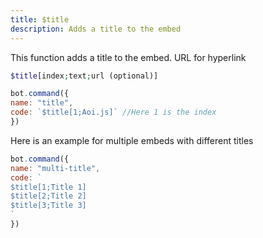 ```yaml
---
title: $title
description: Adds a title to the embed
---
```


This function adds a title to the embed. URL for hyperlink

```php
$title[index;text;url (optional)]
```

```javascript
bot.command({
name: "title",
code: `$title[1;Aoi.js]` //Here 1 is the index
})
```

Here is an example for multiple embeds with different titles

```javascript
bot.command({
name: "multi-title",
code: `
$title[1;Title 1]
$title[2;Title 2]
$title[3;Title 3]
`
})
```
